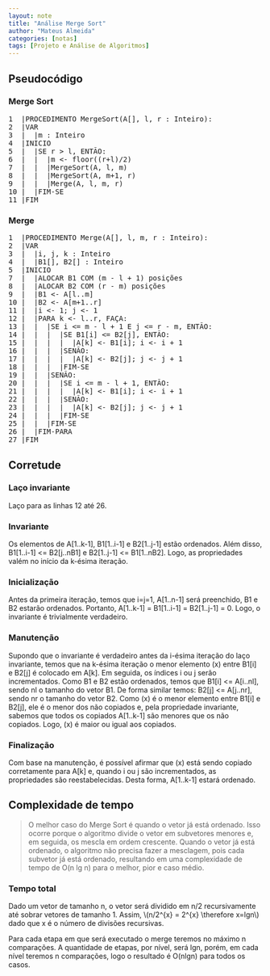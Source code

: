 ```yaml
---
layout: note
title: "Análise Merge Sort"
author: "Mateus Almeida"
categories: [notas]
tags: [Projeto e Análise de Algoritmos]
---
```


## Pseudocódigo

### Merge Sort

<pre class="responsive-latex">
1  |PROCEDIMENTO MergeSort(A[], l, r : Inteiro):
2  |VAR
3  |  |m : Inteiro
4  |INICIO
5  |  |SE r > l, ENTÃO:
6  |  |  |m <- floor((r+l)/2)
7  |  |  |MergeSort(A, l, m)
8  |  |  |MergeSort(A, m+1, r)
9  |  |  |Merge(A, l, m, r)
10 |  |FIM-SE
11 |FIM
</pre>

### Merge

<pre class="responsive-latex">
1  |PROCEDIMENTO Merge(A[], l, m, r : Inteiro):
2  |VAR
3  |  |i, j, k : Inteiro
4  |  |B1[], B2[] : Inteiro
5  |INICIO
7  |  |ALOCAR B1 COM (m - l + 1) posições
8  |  |ALOCAR B2 COM (r - m) posições
9  |  |B1 <- A[l..m]
10 |  |B2 <- A[m+1..r]
11 |  |i <- 1; j <- 1
12 |  |PARA k <- l..r, FAÇA:
13 |  |  |SE i <= m - l + 1 E j <= r - m, ENTÃO:
14 |  |  |  |SE B1[i] <= B2[j], ENTÃO:
15 |  |  |  |  |A[k] <- B1[i]; i <- i + 1
16 |  |  |  |SENÃO:
17 |  |  |  |  |A[k] <- B2[j]; j <- j + 1
18 |  |  |  |FIM-SE
19 |  |  |SENÃO:
20 |  |  |  |SE i <= m - l + 1, ENTÃO:
21 |  |  |  |  |A[k] <- B1[i]; i <- i + 1
22 |  |  |  |SENÃO:
23 |  |  |  |  |A[k] <- B2[j]; j <- j + 1
24 |  |  |  |FIM-SE
25 |  |  |FIM-SE
26 |  |FIM-PARA
27 |FIM
</pre>

## Corretude

### Laço invariante
Laço para as linhas 12 até 26.

### Invariante
Os elementos de A[1..k-1], B1[1..i-1] e B2[1..j-1] estão ordenados. Além disso, B1[1..i-1] <= B2[j..nB1] e B2[1..j-1] <= B1[1..nB2]. Logo, as propriedades valém no início da k-ésima iteração.

### Inicialização
Antes da primeira iteração, temos que i=j=1, A[1..n-1] será preenchido, B1 e B2 estarão ordenados. Portanto, A[1..k-1] = B1[1..i-1] = B2[1..j-1] = 0. Logo, o invariante é trivialmente verdadeiro.

### Manutenção
Supondo que o invariante é verdadeiro antes da i-ésima iteração do laço invariante, temos que na k-ésima iteração o menor elemento (x) entre B1[i] e B2[j] é colocado em A[k]. Em seguida, os índices i ou j serão incrementados. Como B1 e B2 estão ordenados, temos que B1[i] <= A[i..nl], sendo nl o tamanho do vetor B1. De forma similar temos: B2[j] <= A[j..nr], sendo nr o tamanho do vetor B2. Como (x) é o menor elemento entre B1[i] e B2[j], ele é o menor dos não copiados e, pela propriedade invariante, sabemos que todos os copiados A[1..k-1] são menores que os não copiados. Logo, (x) é maior ou igual aos copiados.

### Finalização
Com base na manutenção, é possível afirmar que (x) está sendo copiado corretamente para A[k] e, quando i ou j são incrementados, as propriedades são reestabelecidas. Desta forma, A[1..k-1] estará ordenado.

## Complexidade de tempo
>O melhor caso do Merge Sort é quando o vetor já está ordenado. Isso ocorre porque o algoritmo divide o vetor em subvetores menores e, em seguida, os mescla em ordem crescente. Quando o vetor já está ordenado, o algoritmo não precisa fazer a mesclagem, pois cada subvetor já está ordenado, resultando em uma complexidade de tempo de O(n lg n) para o melhor, pior e caso médio.

### Tempo total
Dado um vetor de tamanho n, o vetor será dividido em n/2 recursivamente até sobrar vetores de tamanho 1. Assim, \\(n/2^{x} = 2^{x} \therefore  x=lgn\\) dado que x é o número de divisões recursivas.

Para cada etapa em que será executado o merge teremos no máximo n comparações. A quantidade de etapas, por nível, será lgn, porém, em cada nível teremos n comparações, logo o resultado é O(nlgn) para todos os casos.